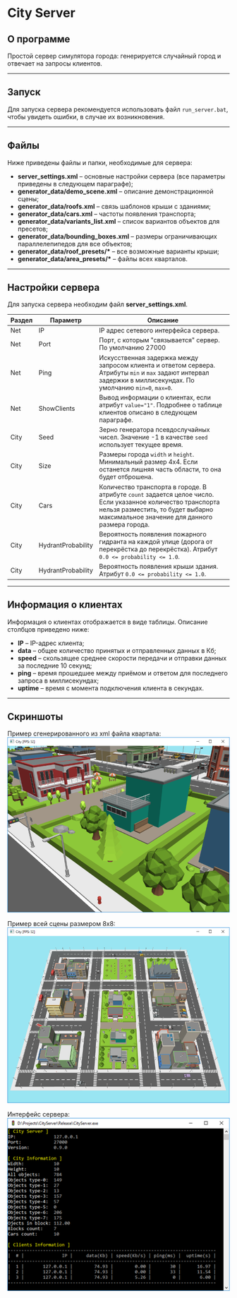 # City Server

## О программе
Простой сервер симулятора города: генерируется случайный город и отвечает на запросы клиентов.

---

## Запуск
Для запуска сервера рекомендуется использовать файл ``run_server.bat``, чтобы увидеть ошибки, в случае их возникновения.

---

## Файлы
Ниже приведены файлы и папки, необходимые для сервера:
- **server_settings.xml** – основные настройки сервера (все параметры приведены в следующем параграфе);
- **generator_data/demo_scene.xml** – описание демонстрационной сцены;
- **generator_data/roofs.xml** – связь шаблонов крыши с зданиями;
- **generator_data/cars.xml** – частоты появления транспорта;
- **generator_data/variants_list.xml** – список вариантов объектов для пресетов;
- **generator_data/bounding_boxes.xml** – размеры ограничивающих параллелепипедов для все объектов;
- **generator_data/roof_presets/\*** – все возможные варианты крыши;
- **generator_data/area_presets/\*** – файлы всех кварталов.

---

## Настройки сервера
Для запуска сервера необходим файл **server_settings.xml**.

Раздел        | Параметр            | Описание                                
--------------|---------------------|-----------------------------------------
Net           | IP                  | IP адрес сетевого интерфейса сервера.
Net           | Port                | Порт, с которым "связывается" сервер. По умолчанию 27000
Net           | Ping                | Искусственная задержка между запросом клиента и ответом сервера. Атрибуты ```min``` и ```max``` задают интервал задержки в миллисекундах. По умолчанию ```min=0```, ```max=0```.
Net           | ShowClients         | Вывод информации о клиентах, если атрибут ```value="1"```. Подробнее о таблице клиентов описано в следующем параграфе.
City          | Seed                | Зерно генератора псевдослучайных чисел. Значение -1 в качестве ```seed``` использует текущее время.
City          | Size                | Размеры города ```width``` и ```height```. Минимальный размер 4x4. Если останется лишняя часть области, то она будет отброшена.
City          | Cars                | Количество транспорта в городе. В атрибуте ```count``` задается целое число. Если указанное количество транспорта нельзя разместить, то будет выбарно максимальное значение для данного размера города.
City          | HydrantProbability  | Вероятность появления пожарного гидранта на каждой улице (дорога от перекрёстка до перекрёстка). Атрибут ```0.0 <= probability <= 1.0```.
City          | HydrantProbability  | Вероятность появления крыши здания. Атрибут ```0.0 <= probability <= 1.0```.

---

## Информация о клиентах
Информация о клиентах отображается в виде таблицы. Описание столбцов приведено ниже:
- **IP** – IP-адрес клиента;
- **data** – общее количество принятых и отправленных данных в Кб;
- **speed** – скользящее среднее скорости передачи и отправки данных за последние 10 секунд;
- **ping** – время прошедшее между приёмом и ответом для последнего запроса в миллисекундах;
- **uptime** – время с момента подключения клиента в секундах.

---

## Скриншоты

Пример сгенерированного из xml файла квартала:
![Пример сцены 1](Images/screenshot_1.png)

Пример всей сцены размером 8x8:
![Пример сцены 2](Images/screenshot_2.png)

Интерфейс сервера:
![Интерфейс сервера](Images/screenshot_3.png)
